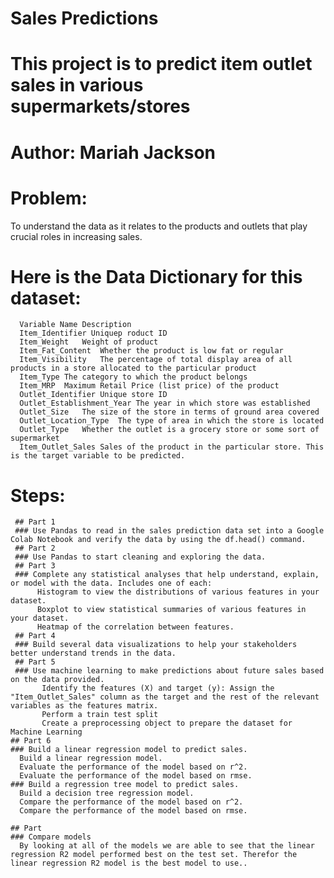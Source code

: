 # Sales Predictions
# This project is to predict item outlet sales in various supermarkets/stores
# Author: Mariah Jackson
# Problem: 
 To understand the data as it relates to the products and outlets that play crucial roles in increasing sales.

# Here is the Data Dictionary for this dataset:

      Variable Name Description
      Item_Identifier Uniquep roduct ID
      Item_Weight	Weight of product
      Item_Fat_Content	Whether the product is low fat or regular
      Item_Visibility	The percentage of total display area of all products in a store allocated to the particular product
      Item_Type	The category to which the product belongs
      Item_MRP	Maximum Retail Price (list price) of the product
      Outlet_Identifier	Unique store ID
      Outlet_Establishment_Year	The year in which store was established
      Outlet_Size	The size of the store in terms of ground area covered
      Outlet_Location_Type	The type of area in which the store is located
      Outlet_Type	Whether the outlet is a grocery store or some sort of supermarket
      Item_Outlet_Sales	Sales of the product in the particular store. This is the target variable to be predicted.
   
   # Steps: 
     ## Part 1
     ### Use Pandas to read in the sales prediction data set into a Google Colab Notebook and verify the data by using the df.head() command.
     ## Part 2
     ### Use Pandas to start cleaning and exploring the data.
     ## Part 3
     ### Complete any statistical analyses that help understand, explain, or model with the data. Includes one of each:
          Histogram to view the distributions of various features in your dataset.
          Boxplot to view statistical summaries of various features in your dataset.
          Heatmap of the correlation between features.
     ## Part 4
     ### Build several data visualizations to help your stakeholders better understand trends in the data.
     ## Part 5
     ### Use machine learning to make predictions about future sales based on the data provided.
           Identify the features (X) and target (y): Assign the "Item_Outlet_Sales" column as the target and the rest of the relevant variables as the features matrix. 
           Perform a train test split 
           Create a preprocessing object to prepare the dataset for Machine Learning
    ## Part 6
    ### Build a linear regression model to predict sales.
      Build a linear regression model.
      Evaluate the performance of the model based on r^2.
      Evaluate the performance of the model based on rmse.
    ### Build a regression tree model to predict sales.
      Build a decision tree regression model.
      Compare the performance of the model based on r^2.
      Compare the performance of the model based on rmse.
   
    ## Part
    ### Compare models
      By looking at all of the models we are able to see that the linear regression R2 model performed best on the test set. Therefor the linear regression R2 model is the best model to use..
      
   
      
      
        
